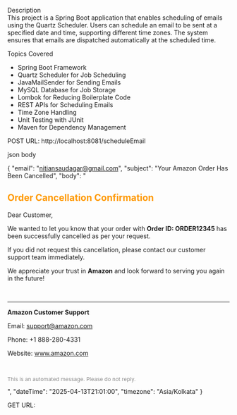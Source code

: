 Description  
This project is a Spring Boot application that enables scheduling of emails using the Quartz Scheduler.
Users can schedule an email to be sent at a specified date and time, supporting different time zones.
The system ensures that emails are dispatched automatically at the scheduled time.

Topics Covered
- Spring Boot Framework
- Quartz Scheduler for Job Scheduling
- JavaMailSender for Sending Emails
- MySQL Database for Job Storage
- Lombok for Reducing Boilerplate Code
- REST APIs for Scheduling Emails
- Time Zone Handling
- Unit Testing with JUnit
- Maven for Dependency Management


POST URL: http://localhost:8081/scheduleEmail



json body


{
"email": "nitiansaudagar@gmail.com",
"subject": "Your Amazon Order Has Been Cancelled",
"body": "<html><body><h2 style='color:#FF9900;'>Order Cancellation Confirmation</h2><p>Dear Customer,</p><p>We wanted to let you know that your order with <b>Order ID: ORDER12345</b> has been successfully cancelled as per your request.</p><p>If you did not request this cancellation, please contact our customer support team immediately.</p><p>We appreciate your trust in <b>Amazon</b> and look forward to serving you again in the future!</p><br><hr><p><b>Amazon Customer Support</b></p><p>Email: <a href='mailto:support@amazon.com'>support@amazon.com</a></p><p>Phone: +1 888-280-4331</p><p>Website: <a href='https://www.amazon.com'>www.amazon.com</a></p><br><p style='font-size:12px;color:#888;'>This is an automated message. Please do not reply.</p></body></html>",
"dateTime": "2025-04-13T21:01:00",
"timezone": "Asia/Kolkata"
}

GET URL: 


